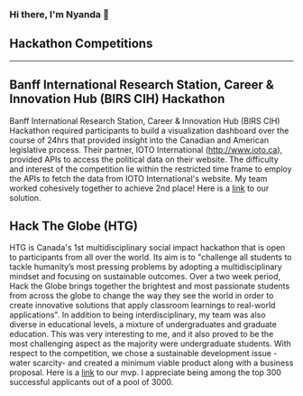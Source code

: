 ### Hi there, I'm Nyanda 👋  

<!--
<img src="https://img.shields.io/badge/LinkedIn-0077B5?style=for-the-badge&logo=linkedin&logoColor=white"> (https://www.linkedin.com/in/nredwood/)
-->

## Hackathon Competitions
---
## Banff International Research Station, Career & Innovation Hub (BIRS CIH) Hackathon
  
Banff International Research Station, Career & Innovation Hub (BIRS CIH) Hackathon required participants to build a visualization dashboard over the course of 24hrs that provided insight into the Canadian and American legislative process. Their partner, IOTO International (http://www.ioto.ca), provided APIs to access the political data on their website. The difficulty and interest of the competition lie within the restricted time frame to employ the APIs to fetch the data from IOTO International's website. My team worked cohesively together to achieve 2nd place! Here is a [link](https://github.com/maderaroja/BIRS_CIH_dashboard) to our solution.
  
## Hack The Globe (HTG)  
  
HTG is Canada's 1st multidisciplinary social impact hackathon that is open to participants from all over the world. Its aim is to "challenge all students to tackle humanity’s most pressing problems by adopting a multidisciplinary mindset and focusing on sustainable outcomes. Over a two week period, Hack the Globe brings together the brightest and most passionate students from across the globe to change the way they see the world in order to create innovative solutions that apply classroom learnings to real-world applications". In addition to being interdisciplinary, my team was also diverse in educational levels, a mixture of undergraduates and graduate education. This was very interesting to me, and it also proved to be the most challenging aspect as the majority were undergraduate students. With respect to the competition, we chose a sustainable development issue - water scarcity- and created a minimum viable product along with a business proposal. Here is a [link](https://github.com/maderaroja/HTG-2022-Green-Water) to our mvp. I appreciate being among the top 300 successful applicants out of a pool of 3000. 

<!--
**maderaroja/maderaroja** is a ✨ _special_ ✨ repository because its `README.md` (this file) appears on your GitHub profile.

Here are some ideas to get you started:

- 🔭 I’m currently working on ...
- 🌱 I’m currently learning ...
- 👯 I’m looking to collaborate on ...
- 🤔 I’m looking for help with ...
- 💬 Ask me about ...
- 📫 How to reach me: ...
- 😄 Pronouns: ...
- ⚡ Fun fact: ...
-->
